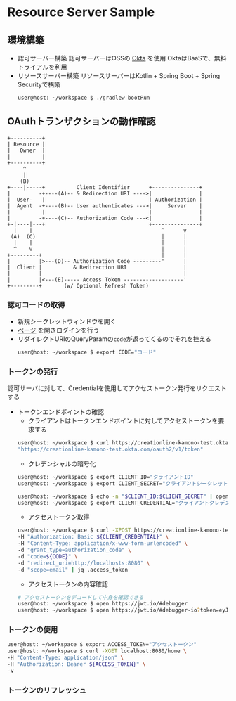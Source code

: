 # Resource Server Sample
## 環境構築
- 認可サーバー構築
  認可サーバーはOSSの [Okta](https://www.okta.com/jp/) を使用
  OktaはBaaSで、無料トライアルを利用
- リソースサーバー構築
  リソースサーバーはKotlin + Spring Boot + Spring Securityで構築
  ```bash
  user@host: ~/workspace $ ./gradlew bootRun
  ```

## OAuthトランザクションの動作確認
```
+----------+
| Resource |
|   Owner  |
|          |
+----------+
     ^
     |
    (B)
+----|-----+          Client Identifier      +---------------+
|         -+----(A)-- & Redirection URI ---->|               |
|  User-   |                                 | Authorization |
|  Agent  -+----(B)-- User authenticates --->|     Server    |
|          |                                 |               |
|         -+----(C)-- Authorization Code ---<|               |
+-|----|---+                                 +---------------+
  |    |                                         ^      v
 (A)  (C)                                        |      |
  |    |                                         |      |
  ^    v                                         |      |
+---------+                                      |      |
|         |>---(D)-- Authorization Code ---------'      |
|  Client |          & Redirection URI                  |
|         |                                             |
|         |<---(E)----- Access Token -------------------'
+---------+       (w/ Optional Refresh Token)
```
### 認可コードの取得
- 新規シークレットウィンドウを開く
- [ページ](https://creationline-kamono-test.okta.com/oauth2/v1/authorize?client_id=0oaty07zv5hjHAOJG5d6&nonce=aaas&redirect_uri=http://localhosts:8080&response_type=code&scope=openid+email&state=aaaw) を開きログインを行う
- リダイレクトURIのQueryParamの`code`が返ってくるのでそれを控える
  ```bash
  user@host: ~/workspace $ export CODE="コード"
  ```

### トークンの発行
認可サーバに対して、Credentialを使用してアクセストークン発行をリクエストする

- トークンエンドポイントの確認
  - クライアントはトークンエンドポイントに対してアクセストークンを要求する
  ```bash
  user@host: ~/workspace $ curl https://creationline-kamono-test.okta.com/.well-known/openid-configuration | jq .token_endpoint
  "https://creationline-kamono-test.okta.com/oauth2/v1/token"
  ```
  - クレデンシャルの暗号化
  ```bash
  user@host: ~/workspace $ export CLIENT_ID="クライアントID"
  user@host: ~/workspace $ export CLIENT_SECRET="クライアントシークレット"

  user@host: ~/workspace $ echo -n "$CLIENT_ID:$CLIENT_SECRET" | openssl base64
  user@host: ~/workspace $ export CLIENT_CREDENTIAL="クライアントクレデンシャル"
  ```
  - アクセストークン取得
  ```bash
  user@host: ~/workspace $ curl -XPOST https://creationline-kamono-test.okta.com/oauth2/v1/token \
  -H "Authorization: Basic ${CLIENT_CREDENTIAL}" \
  -H "Content-Type: application/x-www-form-urlencoded" \
  -d "grant_type=authorization_code" \
  -d "code=${CODE}" \
  -d "redirect_uri=http://localhosts:8080" \
  -d "scope=email" | jq .access_token
  ```
  - アクセストークンの内容確認
  ```bash
  # アクセストークンをデコードして中身を確認できる
  user@host: ~/workspace $ open https://jwt.io/#debugger
  user@host: ~/workspace $ open https://jwt.io/#debugger-io?token=eyJraWQiOiJ0TTJHcC0wNkZoUkUzaURkV1VtaXlnYkwxMk9BY0hFTmE5Zl93bHNMcG04IiwiYWxnIjoiUlMyNTYifQ.eyJ2ZXIiOjEsImp0aSI6IkFULk1ZcWJkd19kWHBqSDFONno5YjgxWVhSM3ZIZ2JWbjlvMFMzcHRvVWRHU28iLCJpc3MiOiJodHRwczovL2NyZWF0aW9ubGluZS1rYW1vbm8tdGVzdC5va3RhLmNvbSIsImF1ZCI6Imh0dHBzOi8vY3JlYXRpb25saW5lLWthbW9uby10ZXN0Lm9rdGEuY29tIiwic3ViIjoiVGFuYWthVGFyb0BleGFtcGxlLmNvbSIsImlhdCI6MTYyMjQ2MzI0NiwiZXhwIjoxNjIyNDY2ODQ2LCJjaWQiOiIwb2F0eTA3enY1aGpIQU9KRzVkNiIsInVpZCI6IjAwdXR4eWtjMXFXUFNhVjhQNWQ2Iiwic2NwIjpbIm9wZW5pZCIsImVtYWlsIl19.Y3mEIDD5F_3XLMEMT56cty8encOQdyTvMUeCW8imoExnZtZim6BEJW0NZrse0TICNDW5ah7OwDdMot58ZSssknqyQSJtkbjf5x1oBOSlHyPKbl_0CdHmwx3I5p14mP1qifN7u1StScOQzpRxsXF8JmVW9jvjrO5uITCej3oYEqJ64V8JddCnifWAkZUgKBpF4GpThyyeQ0hCJYqzi6h2G15pIz-N1Jq8JsvMg5siQYWNnaUF4iETjoS1EvQVTS0HUyvaPFoyL_DRjQRmQx3TT5zKdNGiownXn-5gh8fSxDT48WSwBr4TG_mfHyMPV3YFRZVwEtRbw57Dn6IvwGUH8Q
  ```

### トークンの使用
```bash
user@host: ~/workspace $ export ACCESS_TOKEN="アクセストークン"
user@host: ~/workspace $ curl -XGET localhost:8080/home \
-H "Content-Type: application/json" \
-H "Authorization: Bearer ${ACCESS_TOKEN}" \
-v
```

### トークンのリフレッシュ

